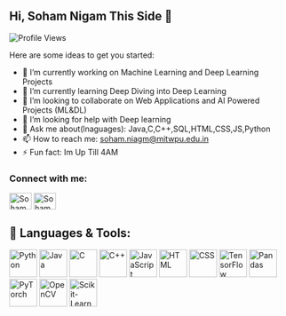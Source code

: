 ## Hi, Soham Nigam This Side 👋

![Profile Views](https://komarev.com/ghpvc/?username=Soham-commits&color=blue&style=flat-square)



  Here are some ideas to get you started:

- 🔭 I’m currently working on Machine Learning and Deep Learning Projects
- 🌱 I’m currently learning Deep Diving into Deep Learning 
- 👯 I’m looking to collaborate on Web Applications and AI Powered Projects (ML&DL)
- 🤔 I’m looking for help with Deep learning  
- 💬 Ask me about(lnaguages): Java,C,C++,SQL,HTML,CSS,JS,Python
- 📫 How to reach me: soham.niagm@mitwpu.edu.in
- ⚡ Fun fact: Im Up Till 4AM

<h3 align="left">Connect with me:</h3>
<p align="left">
<a href="https://www.linkedin.com/in/soham-nigam-109b27282/" target="blank"><img align="center" src="https://raw.githubusercontent.com/rahuldkjain/github-profile-readme-generator/master/src/images/icons/Social/linked-in-alt.svg" alt="Soham Nigam" height="30" width="40" /></a>
<a href="https://www.instagram.com/4real.soham/?__pwa=1" target="blank"><img align="center" src="https://raw.githubusercontent.com/rahuldkjain/github-profile-readme-generator/master/src/images/icons/Social/instagram.svg" alt="Soham" height="30" width="40" /></a>

  ## 🚀 Languages & Tools:
<p>
    <img src="https://cdn.jsdelivr.net/gh/devicons/devicon/icons/python/python-original.svg" alt="Python" width="50" height="50"/>
    <img src="https://cdn.jsdelivr.net/gh/devicons/devicon/icons/java/java-original.svg" alt="Java" width="50" height="50"/>
    <img src="https://cdn.jsdelivr.net/gh/devicons/devicon/icons/c/c-original.svg" alt="C" width="50" height="50"/>
    <img src="https://cdn.jsdelivr.net/gh/devicons/devicon/icons/cplusplus/cplusplus-original.svg" alt="C++" width="50" height="50"/>
    <img src="https://cdn.jsdelivr.net/gh/devicons/devicon/icons/javascript/javascript-original.svg" alt="JavaScript" width="50" height="50"/>
    <img src="https://cdn.jsdelivr.net/gh/devicons/devicon/icons/html5/html5-original.svg" alt="HTML" width="50" height="50"/>
    <img src="https://cdn.jsdelivr.net/gh/devicons/devicon/icons/css3/css3-original.svg" alt="CSS" width="50" height="50"/>
    <img src="https://cdn.jsdelivr.net/gh/devicons/devicon/icons/tensorflow/tensorflow-original.svg" alt="TensorFlow" width="50" height="50"/>
    <img src="https://cdn.jsdelivr.net/gh/devicons/devicon/icons/pandas/pandas-original.svg" alt="Pandas" width="50" height="50"/>
    <img src="https://cdn.jsdelivr.net/gh/devicons/devicon/icons/pytorch/pytorch-original.svg" alt="PyTorch" width="50" height="50"/>
    <img src="https://opencv.org/wp-content/uploads/2020/07/OpenCV_logo_black-2.png" alt="OpenCV" width="50" height="50"/>
    <img src="https://upload.wikimedia.org/wikipedia/commons/0/05/Scikit_learn_logo_small.svg" alt="Scikit-Learn" width="50" height="50"/>
</p>

